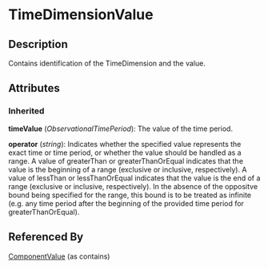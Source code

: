 
# TimeDimensionValue





## Description

Contains identification of the TimeDimension and the value.


## Attributes

### Inherited

**timeValue** (*ObservationalTimePeriod*): The value of the time period.

**operator** (*string*): Indicates whether the specified value represents the exact time or time period, or whether the value should be handled as a range. A value of greaterThan or greaterThanOrEqual indicates that the value is the beginning of a range (exclusive or inclusive, respectively). A value of lessThan or lessThanOrEqual indicates that the value is the end of a range (exclusive or inclusive, respectively). In the absence of the oppositve bound being specified for the range, this bound is to be treated as infinite (e.g. any time period after the beginning of the provided time period for greaterThanOrEqual).





## Referenced By

[ComponentValue](ComponentValue.md) (as contains)


